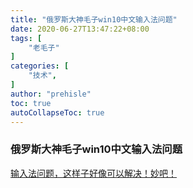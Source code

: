 ```yaml
---
title: "俄罗斯大神毛子win10中文输入法问题"
date: 2020-06-27T13:47:22+08:00
tags: [
    "老毛子"
]
categories: [
    "技术",
]
author: "prehisle"
toc: true
autoCollapseToc: true
---
```


### 俄罗斯大神毛子win10中文输入法问题
[输入法问题，这样子好像可以解决！妙吧！](https://tieba.baidu.com/p/6545204999?pid=130741259240&cid=0&red_tag=3479037254#130741259240)

